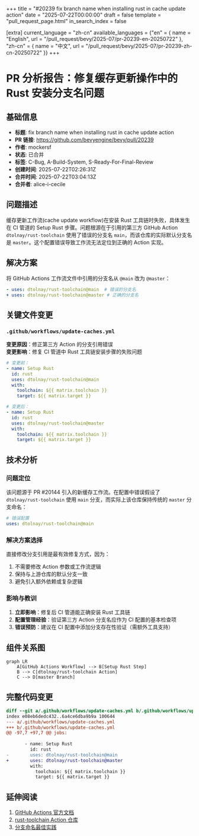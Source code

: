 +++
title = "#20239 fix branch name when installing rust in cache update action"
date = "2025-07-22T00:00:00"
draft = false
template = "pull_request_page.html"
in_search_index = false

[extra]
current_language = "zh-cn"
available_languages = {"en" = { name = "English", url = "/pull_request/bevy/2025-07/pr-20239-en-20250722" }, "zh-cn" = { name = "中文", url = "/pull_request/bevy/2025-07/pr-20239-zh-cn-20250722" }}
+++

# PR 分析报告：修复缓存更新操作中的 Rust 安装分支名问题

## 基础信息
- **标题**: fix branch name when installing rust in cache update action
- **PR 链接**: https://github.com/bevyengine/bevy/pull/20239
- **作者**: mockersf
- **状态**: 已合并
- **标签**: C-Bug, A-Build-System, S-Ready-For-Final-Review
- **创建时间**: 2025-07-22T02:26:31Z
- **合并时间**: 2025-07-22T03:04:13Z
- **合并者**: alice-i-cecile

## 问题描述
缓存更新工作流(cache update workflow)在安装 Rust 工具链时失败，具体发生在 CI 管道的 Setup Rust 步骤。问题根源在于引用的第三方 GitHub Action `dtolnay/rust-toolchain` 使用了错误的分支名 `main`，而该仓库的实际默认分支名是 `master`。这个配置错误导致工作流无法定位到正确的 Action 实现。

## 解决方案
将 GitHub Actions 工作流文件中引用的分支名从 `@main` 改为 `@master`：
```yaml
- uses: dtolnay/rust-toolchain@main  # 错误的分支名
+ uses: dtolnay/rust-toolchain@master # 正确的分支名
```

## 关键文件变更
### `.github/workflows/update-caches.yml`
**变更原因**：修正第三方 Action 的分支引用错误  
**变更影响**：修复 CI 管道中 Rust 工具链安装步骤的失败问题

```yaml
# 变更前：
- name: Setup Rust
  id: rust
  uses: dtolnay/rust-toolchain@main
  with:
    toolchain: ${{ matrix.toolchain }}
    target: ${{ matrix.target }}

# 变更后：
- name: Setup Rust
  id: rust
  uses: dtolnay/rust-toolchain@master
  with:
    toolchain: ${{ matrix.toolchain }}
    target: ${{ matrix.target }}
```

## 技术分析
### 问题定位
该问题源于 PR #20144 引入的新缓存工作流。在配置中错误假设了 `dtolnay/rust-toolchain` 使用 `main` 分支，而实际上该仓库保持传统的 `master` 分支命名：
```yaml
# 错误配置
uses: dtolnay/rust-toolchain@main
```

### 解决方案选择
直接修改分支引用是最有效修复方式，因为：
1. 不需要修改 Action 参数或工作流逻辑
2. 保持与上游仓库的默认分支一致
3. 避免引入额外依赖或复杂逻辑

### 影响与教训
1. **立即影响**：修复后 CI 管道能正确安装 Rust 工具链
2. **配置管理经验**：验证第三方 Action 分支名应作为 CI 配置的基本检查项
3. **错误预防**：建议在 CI 配置中添加分支存在性验证（需额外工具支持）

## 组件关系图
```mermaid
graph LR
    A[GitHub Actions Workflow] --> B[Setup Rust Step]
    B --> C[dtolnay/rust-toolchain Action]
    C --> D[master Branch]
```

## 完整代码变更
```diff
diff --git a/.github/workflows/update-caches.yml b/.github/workflows/update-caches.yml
index e08eb6dedc432..6a4ce6dba9b9a 100644
--- a/.github/workflows/update-caches.yml
+++ b/.github/workflows/update-caches.yml
@@ -97,7 +97,7 @@ jobs:
 
       - name: Setup Rust
         id: rust
-        uses: dtolnay/rust-toolchain@main
+        uses: dtolnay/rust-toolchain@master
         with:
           toolchain: ${{ matrix.toolchain }}
           target: ${{ matrix.target }}
```

## 延伸阅读
1. [GitHub Actions 官方文档](https://docs.github.com/en/actions)
2. [rust-toolchain Action 仓库](https://github.com/dtolnay/rust-toolchain)
3. [分支命名最佳实践](https://github.com/github/renaming)